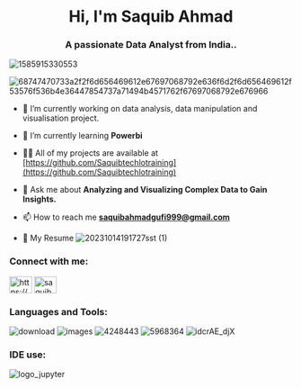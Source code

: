 <h1 align="center">Hi, I'm Saquib Ahmad</h1>
<h3 align="center">A passionate Data Analyst from India..</h3>


![1585915330553](https://github.com/Saquibtechlotraining/image-added-readme/assets/91885135/ea270507-31b9-4994-9bde-13e7aa594bb7)


![68747470733a2f2f6d656469612e67697068792e636f6d2f6d656469612f53576f536b4e36447854737a71494b4571762f67697068792e676966](https://github.com/Saquibtechlotraining/data/assets/91885135/55907517-d497-4e3a-b48d-12f413b05c5e)

- 🔭 I’m currently working on data analysis, data manipulation and visualisation project.

- 🌱 I’m currently learning **Powerbi**

- 👨‍💻 All of my projects are available at [https://github.com/Saquibtechlotraining](https://github.com/Saquibtechlotraining)

- 💬 Ask me about **Analyzing and Visualizing Complex Data to Gain Insights.**

- 📫 How to reach me **saquibahmadgufi999@gmail.com**

- 🧾 My Resume
   ![20231014191727sst (1)](https://github.com/Saquibtechlotraining/image-added-readme/assets/91885135/1ec20a3f-86a8-4173-a748-58dde03f411c)



<h3 align="left">Connect with me:</h3>
<p align="left">
<a href="https://linkedin.com/in/https://www.linkedin.com/in/saquib-ahmad-4b62371b0/" target="blank"><img align="center" src="https://raw.githubusercontent.com/rahuldkjain/github-profile-readme-generator/master/src/images/icons/Social/linked-in-alt.svg" alt="https://www.linkedin.com/in/saquib-ahmad-4b62371b0/" height="30" width="40" /></a>
<a href="https://instagram.com/saquib281" target="blank"><img align="center" src="https://raw.githubusercontent.com/rahuldkjain/github-profile-readme-generator/master/src/images/icons/Social/instagram.svg" alt="saquib281" height="30" width="40" /></a>
</p>


<h3 align="left">Languages and Tools:</h3>


![download](https://github.com/Saquibtechlotraining/image-added-readme/assets/91885135/21dd9e28-efcf-4bfb-ab84-1bc0146fab17)
![images](https://github.com/Saquibtechlotraining/image-added-readme/assets/91885135/5557b119-6f2a-4295-a36e-e874b5a1e4f1)
![4248443](https://github.com/Saquibtechlotraining/image-added-readme/assets/91885135/3ddc9509-a47e-4c8d-b512-6775580375df)
![5968364](https://github.com/Saquibtechlotraining/image-added-readme/assets/91885135/5ba23a6b-b817-4ea7-8cf2-d11d2347cc64)
![idcrAE_djX](https://github.com/Saquibtechlotraining/image-added-readme/assets/91885135/447af0be-426e-4e94-b52b-0468177509e9)





<h3 align="left">IDE use:</h3>

![logo_jupyter](https://github.com/Saquibtechlotraining/image-added-readme/assets/91885135/374df33a-5473-41f5-9708-3e2c3db6dd39)




























